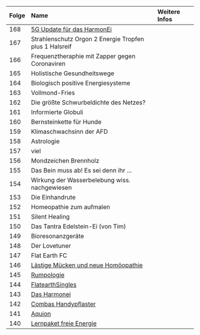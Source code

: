 | Folge | Name | Weitere Infos | 
|:------|:-----|:--------|
| 168   | [5G Update für das HarmonEi](https://worldpotato.github.io/minkorrekter-Schwurbel/artikel/Harmonei)|
| 167   | Strahlenschutz Orgon 2 Energie Tropfen plus 1 Halsreif |
| 166   | Frequenztheraphie mit Zapper gegen Coronaviren |
| 165   | Holistische Gesundheitswege |
| 164   | Biologisch positive Energiesysteme |
| 163   | Vollmond-Fries |
| 162   | Die größte Schwurbeldichte des Netzes? |
| 161   | Informierte Globuli |
| 160   | Bernsteinkette für Hunde |
| 159   | Klimaschwachsinn der AFD |
| 158   | Astrologie |
| 157   | viel |
| 156   | Mondzeichen Brennholz |
| 155   | Das Bein muss ab! Es sei denn ihr ... |
| 154   | Wirkung der Wasserbelebung wiss. nachgewiesen |
| 153   | Die Einhandrute |
| 152   | Homeopathie zum aufmalen |
| 151   | Silent Healing |
| 150   | Das Tantra Edelstein-Ei (von Tim) |
| 149   | Bioresonanzgeräte |
| 148   | Der Lovetuner |
| 147   | Flat Earth FC |
| 146   | [Lästige Mücken und neue Homöopathie](https://worldpotato.github.io/minkorrekter-Schwurbel/artikel/laestigeMueckenUndNeueHomoeopathie)|
| 145   | [Rumpologie](https://worldpotato.github.io/minkorrekter-Schwurbel/artikel/Rumpologie)|
| 144   | [FlatearthSingles](https://worldpotato.github.io/minkorrekter-Schwurbel/artikel/FlatearthSingles)|
| 143   | [Das Harmonei](https://worldpotato.github.io/minkorrekter-Schwurbel/artikel/Harmonei)|
| 142   | [Combas Handypflaster](https://worldpotato.github.io/minkorrekter-Schwurbel/artikel/ComBas)|
| 141   | [Aquion](https://worldpotato.github.io/minkorrekter-Schwurbel/artikel/Aquion)|
| 140   | [Lernpaket freie Energie](https://worldpotato.github.io/minkorrekter-Schwurbel/artikel/LernpaketFreieEnergie)|
